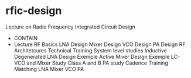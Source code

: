 # rfic-design
Lecture on Radio Frequency Integrated Circuit Design
- CONTAIN 
- Lecture
    RF Basics
    LNA Design
    Mixer Design
    VCO Design
    PA Design
    RF Architetcures
  Technical Training
    System level studies
    Inductive Degenerated LNA Design Exemple
    Active Mixer Design Exemple
    LC-VCO and Mixer Study
    Class A and B PA study
  Cadence Training
    Matching
    LNA
    Mixer
    VCO
    PA
